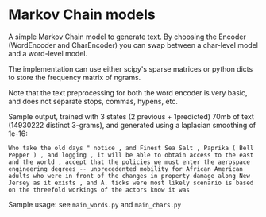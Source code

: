 # Markov Chain models

A simple Markov Chain model to generate text. By choosing the Encoder (WordEncoder and CharEncoder) you can swap between a char-level model and a word-level model. 

The implementation can use either scipy's sparse matrices or python dicts to store the frequency matrix of ngrams.

Note that the text preprocessing for both the word encoder is very basic, and does not separate stops, commas, hypens, etc.

Sample output, trained with 3 states (2 previous + 1predicted) 70mb of text (14930222 distinct 3-grams), and generated using a laplacian smoothing of 1e-16:
    
` Who take the old days " notice , and Finest Sea Salt , Paprika ( Bell Pepper ) , and logging , it will be able to obtain access to the east and the world , accept that the policies we must enter the aerospace engineering degrees -- unprecedented mobility for African American adults who were in front of the changes in property damage along New Jersey as it exists , and A. ticks were most likely scenario is based on the threefold workings of the actors know it was 
`

Sample usage: see `main_words.py` and `main_chars.py`
